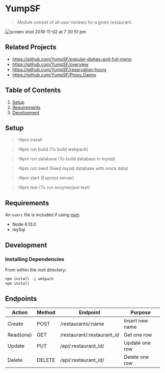 # YumpSF

> Module consist of all user reviews for a given restaurant.

![screen shot 2018-11-02 at 7 30 51 pm](https://user-images.githubusercontent.com/11156534/48022825-01fe8e00-e0f1-11e8-8533-9fa2adbc93b8.png)

## Related Projects

  - https://github.com/YumpSF/popular-dishes-and-full-menu
  - https://github.com/YumpSF/overview
  - https://github.com/YumpSF/reservation-hours
  - https://github.com/YumpSF/Proxy_Danny


## Table of Contents

1. [Setup](#Setup)
1. [Requirements](#requirements)
1. [Development](#development)


## Setup

> -Npm install

> -Npm run build (To build webpack)

> -Npm run database (To build database in mysql)

> -Npm run seed (Seed mysql database with mock data)

> -Npm start (Express server)

> -Npm test (To run enzyme/jest test)


## Requirements

An `nvmrc` file is included if using [nvm](https://github.com/creationix/nvm).

- Node 6.13.0
- mySql

## Development

### Installing Dependencies

From within the root directory:

```sh
npm install -g webpack
npm install
```
## Endpoints

| Action        | Method        | Endpoint                      | Purpose              |
| ------------- | ------------- | ----------------------------- | -------------------- |
| Create        | POST          | /restaurants/:name            | Insert new name      |
| Read(one)     | GET           | /restaurant/:restaurant_id    | Get one row          |
| Update        | PUT           | /api/:restaurant_id/          | Update one row       |
| Delete        | DELETE        | /api/:restaurant_id/          | Delete one row       |
